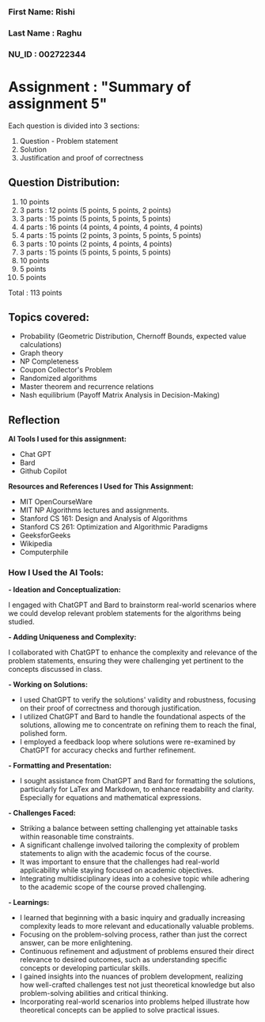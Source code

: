 ### First Name: Rishi
### Last Name : Raghu
### NU_ID : 002722344

# Assignment : "Summary of assignment 5" 

Each question is divided into 3 sections:

1. Question - Problem statement
2. Solution 
3. Justification and proof of correctness

## Question Distribution:

1. 10 points
2. 3 parts : 12 points (5 points, 5 points, 2 points)
3. 3 parts : 15 points (5 points, 5 points, 5 points)
4. 4 parts : 16 points (4 points, 4 points, 4 points, 4 points)
5. 4 parts : 15 points (2 points, 3 points, 5 points, 5 points)
6. 3 parts : 10 points (2 points, 4 points, 4 points)
7. 3 parts : 15 points (5 points, 5 points, 5 points)
8. 10 points
9. 5 points
10. 5 points

Total : 113 points

## Topics covered:
- Probability (Geometric Distribution, Chernoff Bounds, expected value calculations)
- Graph theory
- NP Completeness
- Coupon Collector's Problem
- Randomized algorithms
- Master theorem and recurrence relations
- Nash equilibrium (Payoff Matrix Analysis in Decision-Making)



## Reflection

**AI Tools I used for this assignment:**
- Chat GPT
- Bard
- Github Copilot

**Resources and References I Used for This Assignment:**

- MIT OpenCourseWare
- MIT NP Algorithms lectures and assignments.
- Stanford CS 161: Design and Analysis of Algorithms
- Stanford CS 261: Optimization and Algorithmic Paradigms
- GeeksforGeeks
- Wikipedia
- Computerphile

### How I Used the AI Tools:

**- Ideation and Conceptualization:** 

I engaged with ChatGPT and Bard to brainstorm real-world scenarios where we could develop relevant problem statements for the algorithms being studied.

**- Adding Uniqueness and Complexity:**

I collaborated with ChatGPT to enhance the complexity and relevance of the problem statements, ensuring they were challenging yet pertinent to the concepts discussed in class.

**- Working on Solutions:** 

- I used ChatGPT to verify the solutions' validity and robustness, focusing on their proof of correctness and thorough justification.
- I utilized ChatGPT and Bard to handle the foundational aspects of the solutions, allowing me to concentrate on refining them to reach the final, polished form.
- I employed a feedback loop where solutions were re-examined by ChatGPT for accuracy checks and further refinement.

**- Formatting and Presentation:**
- I sought assistance from ChatGPT and Bard for formatting the solutions, particularly for LaTex and Markdown, to enhance readability and clarity. Especially for equations and mathematical expressions.

**- Challenges Faced:**

- Striking a balance between setting challenging yet attainable tasks within reasonable time constraints.
- A significant challenge involved tailoring the complexity of problem statements to align with the academic focus of the course.
- It was important to ensure that the challenges had real-world applicability while staying focused on academic objectives.
- Integrating multidisciplinary ideas into a cohesive topic while adhering to the academic scope of the course proved challenging.

**- Learnings:**

- I learned that beginning with a basic inquiry and gradually increasing complexity leads to more relevant and educationally valuable problems.
- Focusing on the problem-solving process, rather than just the correct answer, can be more enlightening.
- Continuous refinement and adjustment of problems ensured their direct relevance to desired outcomes, such as understanding specific concepts or developing particular skills.
- I gained insights into the nuances of problem development, realizing how well-crafted challenges test not just theoretical knowledge but also problem-solving abilities and critical thinking.
- Incorporating real-world scenarios into problems helped illustrate how theoretical concepts can be applied to solve practical issues.
